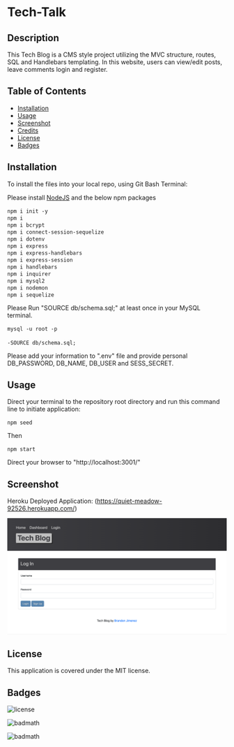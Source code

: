 # Tech-Talk

## Description


This Tech Blog is a CMS style project utilizing the MVC structure, routes, SQL and Handlebars templating. In this website, users can view/edit posts, leave comments login and register. 

## Table of Contents 

* [Installation](#installation)
* [Usage](#usage)
* [Screenshot](#screenshot)
* [Credits](#credits)
* [License](#license)
* [Badges](#badges)

## Installation

To install the files into your local repo, using Git Bash Terminal:

Please install [NodeJS](https://nodejs.org/en/) and the below npm packages

```Terminal Commands
npm i init -y
npm i
npm i bcrypt
npm i connect-session-sequelize
npm i dotenv
npm i express
npm i express-handlebars
npm i express-session
npm i handlebars
npm i inquirer
npm i mysql2
npm i nodemon
npm i sequelize
 ```

Please Run "SOURCE db/schema.sql;" at least once in your MySQL terminal.

```
mysql -u root -p

-SOURCE db/schema.sql;
```

Please add your information to ".env" file and provide personal DB_PASSWORD, DB_NAME, DB_USER and SESS_SECRET.

## Usage

Direct your terminal to the repository root directory and run this command line to initiate application:

```
npm seed
```

Then

```
npm start
```

Direct your browser to "http://localhost:3001/"

## Screenshot

Heroku Deployed Application:
(https://quiet-meadow-92526.herokuapp.com/)

![screenshot](./assets/tech-talk-screenshot.png)

## License

This application is covered under the MIT license.

## Badges

![license](https://img.shields.io/badge/license-MIT-yellow.svg)

![badmath](https://img.shields.io/github/languages/top/lernantino/badmath)

![badmath](https://img.shields.io/github/repo-size/bjimenez09/Tech-Talk)